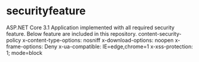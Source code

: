 # securityfeature
ASP.NET Core 3.1 Application implemented with all required security feature. Below feature are included in this repository. 
content-security-policy 
x-content-type-options: nosniff 
x-download-options: noopen 
x-frame-options: Deny 
x-ua-compatible: IE=edge,chrome=1 
x-xss-protection: 1; mode=block
